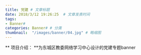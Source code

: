 ```yaml
---
title: 党建 # 文章标题  
date: 2018/3/12 19:26:25  # 文章发表时间
tags:
- Banner#
categories: Banner# # 分类
thumbnail:  "/images/banner/04.jpg" # 略缩图
---
```

** 项目介绍： **为东城区教委网络学习中心设计的党建专题banner


